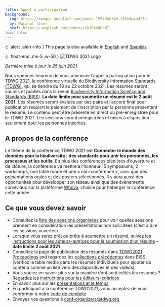 ```yaml
---
title: Appel à participation
background:
  img: https://images.unsplash.com/photo-1554990349-170b9e4bdf3b
  by: Waranot (Joe)
  href: https://unsplash.com/photos/tkJ06vkDkMI
toc: false
---
```


{: .alert .alert-info }
This page is also available in [English](/conferences/2021/call-for-abstracts/) and [Spanish](/conferences/2021/es/envio-de-resumenes/).

{: .float-end .ms-5 .w-50 }
![TDWG 2021 Logo](https://static.tdwg.org/conferences/2021/logos/TDWG2021_logo-plant_400w.png)

_Dernière mise à jour le 25 juin 2021_

Nous sommes heureux de vous annoncer l’appel à participation pour le [TDWG 2021](/conferences/2021/fr/), la conférence virtuelle du [Biodiversity Information Standards (TDWG)](/), qui se tiendra du 18 au 22 octobre 2021. Les résumés seront soumis et publiés dans la revue [Biodiversity Information Science and Standards (BISS)](https://biss.pensoft.net/). **La date limite pour soumette un résumé est le 2 août 2021.** Les résumés seront évalués par des pairs et l’accord final pour publication requiert le paiement de l’inscription par la personne présentant le résumé. Le contenu peut être présenté en direct ou pré-enregistrée pour le TDWG 2021. Les sessions seront enregistrées et mises à disposition seulement pour les personnes inscrites.

## A propos de la conférence

Le thème de la conférence TDWG 2021 est **Connecter le monde des données pour la biodiversité : des standards pour unir les personnes, les processus et les outils.** En plus des conférences plénières d’ouverture et de clôture, la conférence va mettre à l’honneur 15 symposiums, 2 workshops, une table ronde et une « non-conférence », ainsi que des présentations orales et des posters sélectionnés. Il y aura aussi des opportunités pour développer son réseau ainsi que des évènements conviviaux sur la plateforme [Whova](https://whova.com/), choisie pour héberger la conférence cette année.

## Ce que vous devez savoir

- Consultez la [liste des sessions organisées](/conferences/2021/session-list/) pour voir quelles sessions prennent en considération les présentations non sollicitées (c’est à dire les sessions ouvertes)
- Lorsque vous serez prêt ou prête à soumettre un résumé, suivez les [instructions pour les auteurs-autrices pour la soumission d’un résumé](/conferences/2021/instructions-for-abstract-submission/) – **date limite 2 août 2021**
- Consultez la page de publication des résumés dans [TDWG2021 Proceedings](https://biss.pensoft.net/collection/293/) and regardez les [collections précédentes](https://biss.pensoft.net/collections/) dans BISS (vérifiez la table media dans les résumés individuels pour ajouter du contenu comme un lien vers des diapositives et des vidéos)
- Vous voulez en savoir plus sur la manière dont sont édités les résumés ? Regardez les [instructions pour les éditeurs-éditrices](/conferences/2021/instructions-for-editors/)
- En savoir plus sur les [présentations et le temps](/conferences/2021/fr/info-pour-les-presentations/)
- En participant à la conférence TDWG2021, vous acceptez de vous conformer à notre [code de conduite](/about/code-of-conduct/)
- Envoyez vos questions à <conf-organizers@tdwg.org>
